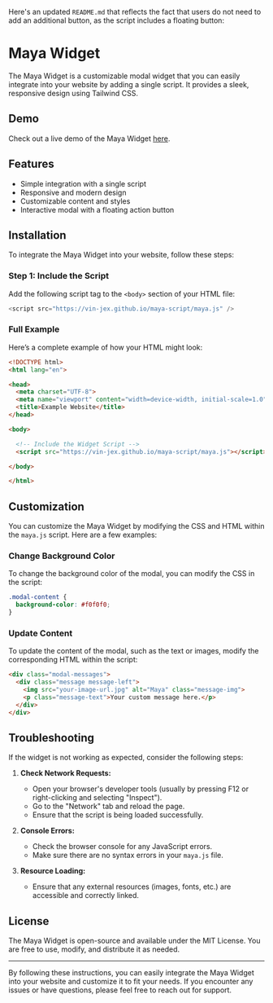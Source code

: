 Here's an updated `README.md` that reflects the fact that users do not need to add an additional button, as the script includes a floating button:

# Maya Widget

The Maya Widget is a customizable modal widget that you can easily integrate into your website by adding a single script. It provides a sleek, responsive design using Tailwind CSS.

## Demo

Check out a live demo of the Maya Widget [here](https://vin-jex.github.io/maya-script/).

## Features

- Simple integration with a single script
- Responsive and modern design
- Customizable content and styles
- Interactive modal with a floating action button

## Installation

To integrate the Maya Widget into your website, follow these steps:

### Step 1: Include the Script

Add the following script tag to the `<body>` section of your HTML file:

```javascript
<script src="https://vin-jex.github.io/maya-script/maya.js" />
```

### Full Example

Here’s a complete example of how your HTML might look:

```html
<!DOCTYPE html>
<html lang="en">

<head>
  <meta charset="UTF-8">
  <meta name="viewport" content="width=device-width, initial-scale=1.0">
  <title>Example Website</title>
</head>

<body>

  <!-- Include the Widget Script -->
  <script src="https://vin-jex.github.io/maya-script/maya.js"></script>

</body>

</html>
```

## Customization

You can customize the Maya Widget by modifying the CSS and HTML within the `maya.js` script. Here are a few examples:

### Change Background Color

To change the background color of the modal, you can modify the CSS in the script:

```css
.modal-content {
  background-color: #f0f0f0;
}
```

### Update Content

To update the content of the modal, such as the text or images, modify the corresponding HTML within the script:

```html
<div class="modal-messages">
  <div class="message message-left">
    <img src="your-image-url.jpg" alt="Maya" class="message-img">
    <p class="message-text">Your custom message here.</p>
  </div>
</div>
```

## Troubleshooting

If the widget is not working as expected, consider the following steps:

1. **Check Network Requests:**
   - Open your browser's developer tools (usually by pressing F12 or right-clicking and selecting "Inspect").
   - Go to the "Network" tab and reload the page.
   - Ensure that the script is being loaded successfully.

2. **Console Errors:**
   - Check the browser console for any JavaScript errors.
   - Make sure there are no syntax errors in your `maya.js` file.

3. **Resource Loading:**
   - Ensure that any external resources (images, fonts, etc.) are accessible and correctly linked.

## License

The Maya Widget is open-source and available under the MIT License. You are free to use, modify, and distribute it as needed.

---

By following these instructions, you can easily integrate the Maya Widget into your website and customize it to fit your needs. If you encounter any issues or have questions, please feel free to reach out for support.
